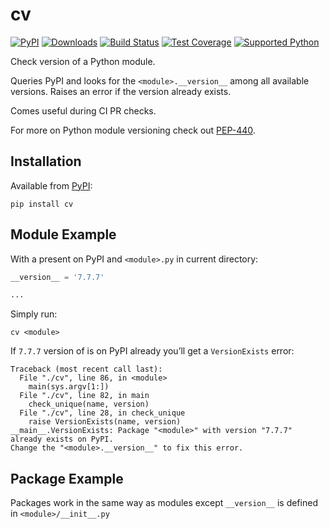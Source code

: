 # cv
[![PyPI](https://img.shields.io/pypi/v/cv)][pypi]
[![Downloads](https://img.shields.io/pypi/dm/cv)][pypi]
[![Build Status](https://img.shields.io/azure-devops/build/misha-drachuk/cv/9)](https://dev.azure.com/misha-drachuk/cv/_build/latest?definitionId=9&branchName=master)
[![Test Coverage](https://img.shields.io/coveralls/github/mdrachuk/cv/master)](https://coveralls.io/github/mdrachuk/cv)
[![Supported Python](https://img.shields.io/pypi/pyversions/cv)][pypi]

Check version of a Python module.

Queries PyPI and looks for the `<module>.__version__` among all available versions.
Raises an error if the version already exists.

Comes useful during CI PR checks.

For more on Python module versioning check out [PEP-440](https://www.python.org/dev/peps/pep-0440). 

## Installation
Available from [PyPI][pypi]:
```shell
pip install cv
```

## Module Example
With a <module> present on PyPI and `<module>.py` in current directory:
```python
__version__ = '7.7.7'

...
```

Simply run:
```shell
cv <module>
```

If `7.7.7` version of <module> is on PyPI already you’ll get a `VersionExists` error:
```plain
Traceback (most recent call last):
  File "./cv", line 86, in <module>
    main(sys.argv[1:])
  File "./cv", line 82, in main
    check_unique(name, version)
  File "./cv", line 28, in check_unique
    raise VersionExists(name, version)
__main__.VersionExists: Package "<module>" with version "7.7.7" already exists on PyPI.
Change the "<module>.__version__" to fix this error.
```

## Package Example
Packages work in the same way as modules except `__version__` is defined in `<module>/__init__.py`

[pypi]: https://pypi.org/project/cv/